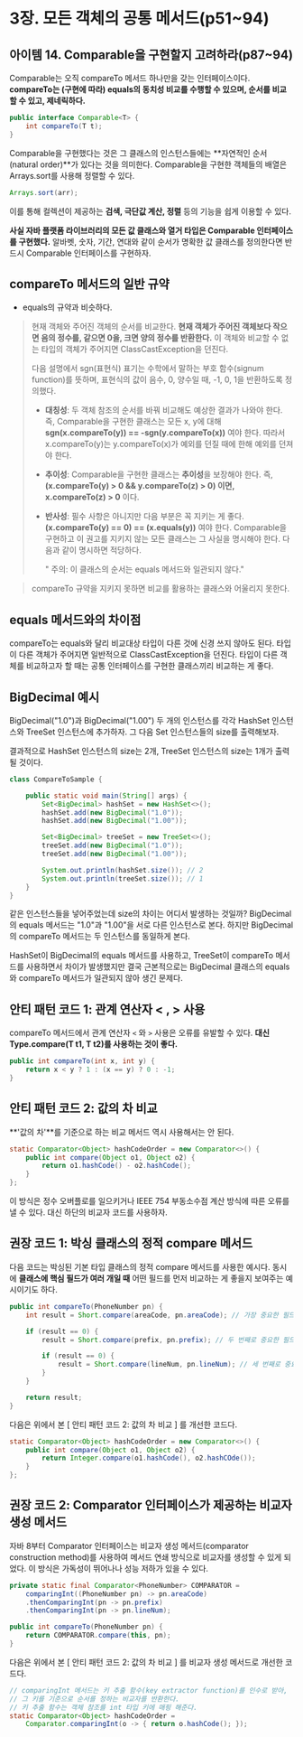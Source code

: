 # 3장. 모든 객체의 공통 메서드(p51~94)

## 아이템 14. Comparable을 구현할지 고려하라(p87~94)

Comparable는 오직 compareTo 메서드 하나만을 갖는 인터페이스이다. **compareTo는 (구현에 따라) equals의 동치성 비교를 수행할 수 있으며, 순서를 비교할 수 있고, 제네릭하다.** 

```JAVA
public interface Comparable<T> {
    int compareTo(T t);
}
```

Comparable을 구현했다는 것은 그 클래스의 인스턴스들에는 **자연적인 순서(natural order)**가 있다는 것을 의미한다. Comparable을 구현한 객체들의 배열은 Arrays.sort를 사용해 정렬할 수 있다.

```java
Arrays.sort(arr);
```

이를 통해 컬렉션이 제공하는 **검색, 극단값 계산, 정렬** 등의 기능을 쉽게 이용할 수 있다.

**사실 자바 플랫폼 라이브러리의 모든 값 클래스와 열거 타입은 Comparable 인터페이스를 구현했다.** 알바벳, 숫자, 기간, 연대와 같이 순서가 명확한 값 클래스를 정의한다면 반드시 Comparable 인터페이스를 구현하자.

## compareTo 메서드의 일반 규약

- equals의 규약과 비슷하다.

> 현재 객체와 주어진 객체의 순서를 비교한다. **현재 객체가 주어진 객체보다 작으면 음의 정수를, 같으면 0을, 크면 양의 정수를 반환한다.** 이 객체와 비교할 수 없는 타입의 객체가 주어지면 ClassCastException을 던진다.
>
> 다음 설명에서 sgn(표현식) 표기는 수학에서 말하는 부호 함수(signum function)를 뜻하며, 표현식의 값이 음수, 0, 양수일 때, -1, 0, 1을 반환하도록 정의했다.
>
> - **대칭성**: 두 객체 참조의 순서를 바꿔 비교해도 예상한 결과가 나와야 한다. 
>   즉, Comparable을 구현한 클래스는 모든 x, y에 대해 
>   **sgn(x.compareTo(y)) == -sgn(y.compareTo(x))** 여야 한다.
>   따라서 x.compareTo(y)는 y.compareTo(x)가 예외를 던질 때에 한해 예외를 던져야 한다.
>
> - **추이성**: Comparable을 구현한 클래스는 **추이성**을 보장해야 한다. 
>   즉, **(x.compareTo(y) > 0 && y.compareTo(z) > 0) 이면, x.compareTo(z) > 0** 이다.
>
> - **반사성**: 필수 사항은 아니지만 다음 부분은 꼭 지키는 게 좋다. 
>   **(x.compareTo(y) == 0) == (x.equals(y))** 여야 한다. Comparable을 구현하고 이 권고를 지키지 않는 모든 클래스는 그 사실을 명시해야 한다. 다음과 같이 명시하면 적당하다.
>
>   " 주의: 이 클래스의 순서는 equals 메서드와 일관되지 않다."

> compareTo 규약을 지키지 못하면 비교를 활용하는 클래스와 어울리지 못한다.

## equals 메서드와의 차이점

compareTo는 equals와 달리 비교대상 타입이 다른 것에 신경 쓰지 않아도 된다. 타입이 다른 객체가 주어지면 일반적으로  ClassCastException을 던진다. 타입이 다른 객체를 비교하고자 할 때는 공통 인터페이스를 구현한 클래스끼리 비교하는 게 좋다.

## BigDecimal 예시

BigDecimal("1.0")과 BigDecimal("1.00") 두 개의 인스턴스를 각각 HashSet 인스턴스와 TreeSet 인스턴스에 추가하자. 그 다음 Set 인스턴스들의 size를 출력해보자.

결과적으로 HashSet 인스턴스의 size는 2개, TreeSet 인스턴스의 size는 1개가 출력될 것이다.

```java
class CompareToSample {

    public static void main(String[] args) {
        Set<BigDecimal> hashSet = new HashSet<>();
        hashSet.add(new BigDecimal("1.0"));
        hashSet.add(new BigDecimal("1.00"));

        Set<BigDecimal> treeSet = new TreeSet<>();
        treeSet.add(new BigDecimal("1.0"));
        treeSet.add(new BigDecimal("1.00"));

        System.out.println(hashSet.size()); // 2
        System.out.println(treeSet.size()); // 1
    }
}
```

같은 인스턴스들을 넣어주었는데 size의 차이는 어디서 발생하는 것일까? BigDecimal의 equals 메서드는 "1.0"과 "1.00"을 서로 다른 인스턴스로 본다. 하지만 BigDecimal의 compareTo 메서드는 두 인스턴스를 동일하게 본다. 

HashSet이 BigDecimal의 equals 메서드를 사용하고, TreeSet이 compareTo 메서드를 사용하면서 차이가 발생했지만 결국 근본적으로는 BigDecimal 클래스의 equals와 compareTo 메서드가 일관되지 않아 생긴 문제다.

## 안티 패턴 코드 1:  관계 연산자 < , > 사용

compareTo 메서드에서 관계 연산자 `<` 와 `>` 사용은 오류를 유발할 수 있다. **대신 Type.compare(T t1, T t2)를 사용하는 것이 좋다.**

```java
public int compareTo(int x, int y) {
    return x < y ? 1 : (x == y) ? 0 : -1;
}
```

## 안티 패턴 코드 2:  값의 차 비교

**'값의 차'**를 기준으로 하는 비교 메서드 역시 사용해서는 안 된다.

```java
static Comparator<Object> hashCodeOrder = new Comparator<>() {
    public int compare(Object o1, Object o2) {
        return o1.hashCode() - o2.hashCode();
    }
};
```

이 방식은 정수 오버플로를 일으키거나 IEEE 754 부동소수점 계산 방식에 따른 오류를 낼 수 있다. 대신 하단의 비교자 코드를 사용하자.

## 권장 코드 1:  박싱 클래스의 정적 compare 메서드

다음 코드는 박싱된 기본 타입 클래스의 정적 compare 메서드를 사용한 예시다. 동시에 **클래스에 핵심 필드가 여러 개일 때** 어떤 필드를 먼저 비교하는 게 좋을지 보여주는 예시이기도 하다.  

```java
public int compareTo(PhoneNumber pn) {
    int result = Short.compare(areaCode, pn.areaCode); // 가장 중요한 필드

    if (result == 0) {
        result = Short.compare(prefix, pn.prefix); // 두 번째로 중요한 필드

        if (result == 0) {
            result = Short.compare(lineNum, pn.lineNum); // 세 번째로 중요한 필드
        }
    }

    return result;
}
```

다음은 위에서 본 [ 안티 패턴 코드 2:  값의 차 비교 ] 를 개선한 코드다.

```JAVA
static Comparator<Object> hashCodeOrder = new Comparator<>() {
    public int compare(Object o1, Object o2) {
        return Integer.compare(o1.hashCode(), o2.hashCOde());
    }
};
```

## 권장 코드 2: Comparator 인터페이스가 제공하는 비교자 생성 메서드

자바 8부터 Comparator 인터페이스는 비교자 생성 메서드(comparator construction method)를 사용하여 메서드 연쇄 방식으로 비교자를 생성할 수 있게 되었다. 이 방식은 가독성이 뛰어나나 성능 저하가 있을 수 있다.

```java
private static final Comparator<PhoneNumber> COMPARATOR =
    comparingInt((PhoneNumber pn) -> pn.areaCode)
    .thenComparingInt(pn -> pn.prefix)
    .thenComparingInt(pn -> pn.lineNum);

public int compareTo(PhoneNumber pn) {
    return COMPARATOR.compare(this, pn);
}
```

다음은 위에서 본 [ 안티 패턴 코드 2:  값의 차 비교 ] 를 비교자 생성 메서드로 개선한 코드다.

```java
// comparingInt 메서드는 키 추출 함수(key extractor function)를 인수로 받아, 
// 그 키를 기준으로 순서를 정하는 비교자를 반환한다.
// 키 추출 함수는 객체 참조를 int 타입 키에 매핑 해준다.
static Comparator<Object> hashCodeOrder =
    Comparator.comparingInt(o -> { return o.hashCode(); });
```


